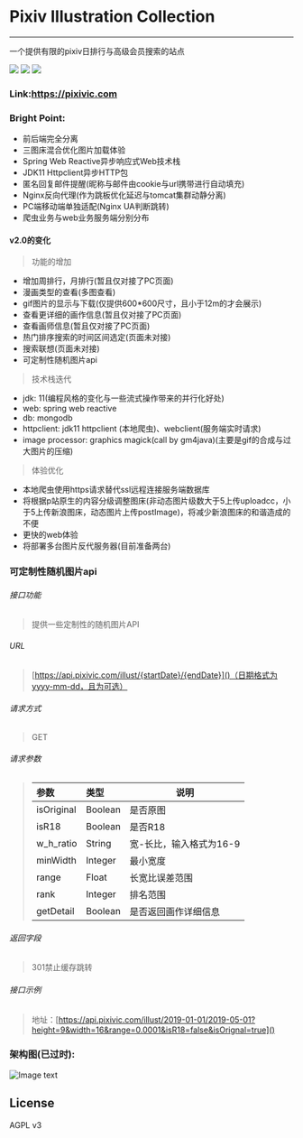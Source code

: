 # Pixiv Illustration Collection
-------------
一个提供有限的pixiv日排行与高级会员搜索的站点

![](https://img.shields.io/github/stars/OysterQAQ/Pixiv-Illustration-Collection.svg) ![](https://img.shields.io/github/forks/OysterQAQ/Pixiv-Illustration-Collection.svg) ![](https://img.shields.io/badge/license-AGPLv3-blue.svg)


### Link:https://pixivic.com

### Bright Point:
- 前后端完全分离
- 三图床混合优化图片加载体验
- Spring Web Reactive异步响应式Web技术栈
- JDK11 Httpclient异步HTTP包
- 匿名回复邮件提醒(昵称与邮件由cookie与url携带进行自动填充)
- Nginx反向代理(作为跳板优化延迟与tomcat集群动静分离)
- PC端移动端单独适配(Nginx UA判断跳转)
- 爬虫业务与web业务服务端分别分布

#### v2.0的变化

> 功能的增加

- 增加周排行，月排行(暂且仅对接了PC页面)
- 漫画类型的查看(多图查看)
- gif图片的显示与下载(仅提供600*600尺寸，且小于12m的才会展示)
- 查看更详细的画作信息(暂且仅对接了PC页面)
- 查看画师信息(暂且仅对接了PC页面)
- 热门排序搜索的时间区间选定(页面未对接)
- 搜索联想(页面未对接)
- 可定制性随机图片api

> 技术栈迭代

- jdk: 11(编程风格的变化与一些流式操作带来的并行化好处)
- web: spring web reactive
- db: mongodb
- httpclient: jdk11 httpclient (本地爬虫)、webclient(服务端实时请求)
- image processor: graphics magick(call by gm4java)(主要是gif的合成与过大图片的压缩)

> 体验优化

- 本地爬虫使用https请求替代ssl远程连接服务端数据库
- 将根据p站原生的内容分级调整图床(非动态图片级数大于5上传uploadcc，小于5上传新浪图床，动态图片上传postImage)，将减少新浪图床的和谐造成的不便
- 更快的web体验
- 将部署多台图片反代服务器(目前准备两台)


### 可定制性随机图片api
###### 接口功能
> 提供一些定制性的随机图片API


###### URL
> [https://api.pixivic.com/illust/{startDate}/{endDate}]()（日期格式为yyyy-mm-dd，且为可选）

###### 请求方式
> GET

###### 请求参数
> | 参数       | 类型    | 说明                    |
> | :--------- | :------ | ----------------------- |
> | isOriginal | Boolean | 是否原图                |
> | isR18      | Boolean | 是否R18                 |
> | w_h_ratio  | String  | 宽-长比，输入格式为16-9 |
> | minWidth   | Integer | 最小宽度                |
> | range      | Float   | 长宽比误差范围          |
> | rank       | Integer | 排名范围                |
> | getDetail  | Boolean | 是否返回画作详细信息    |


###### 返回字段
> 301禁止缓存跳转

###### 接口示例
> 地址：[https://api.pixivic.com/illust/2019-01-01/2019-05-01?height=9&width=16&range=0.0001&isR18=false&isOrignal=true]()

### 架构图(已过时):
![Image text](https://ws4.sinaimg.cn/large/006346uDgy1fwkh7hxmtjj31pr15t7dn.jpg)


## License
AGPL v3